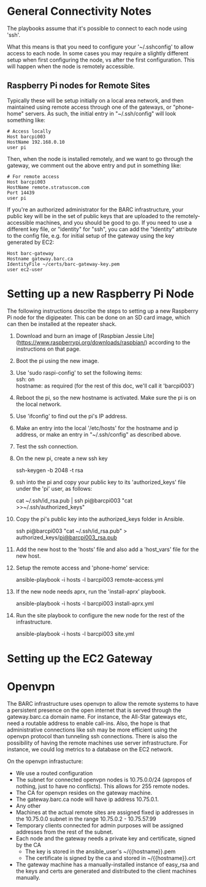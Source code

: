 
# General Connectivity Notes

The playbooks assume that it's possible to connect to each node using 'ssh'.

What this means is that you need to configure your '~/.sshconfig' to allow
access to each node.  In some cases you may require a slightly different setup
when first configuring the node, vs after the first configuration.  This will
happen when the node is remotely accessible.  

## Raspberry Pi nodes for Remote Sites

Typically these will be setup initially on a local area network, and then
maintained using remote access through one of the gateways, or "phone-home"
servers.  As such, the initial entry in "~/.ssh/config" will look something
like:

    # Access locally
    Host barcpi003
    HostName 192.168.0.10
    user pi

Then, when the node is installed remotely, and we want to go through the gateway,
we comment out the above entry and put in something like:

    # For remote access
    Host barcpi003
    HostName remote.stratuscom.com
    Port 14439
    user pi

If you're an authorized administrator for the BARC infrastructure, your public
key will be in the set of public keys that are uploaded to the
remotely-accessible machines, and you should be good to go.  If you need to
use a different key file, or "identity" for "ssh", you can add the "Identity"
attribute to the config file, e.g. for initial setup of the gateway using the
key generated by EC2:

    Host barc-gateway
    Hostname gateway.barc.ca
    IdentityFile ~/certs/barc-gateway-key.pem
    user ec2-user

# Setting up a new Raspberry Pi Node

The following instructions describe the steps to setting up a new Raspberry Pi
node for the digipeater.  This can be done on an SD card image, which can then
be installed at the repeater shack.

1. Download and burn an image of
[Raspbian Jessie Lite] (https://www.raspberrypi.org/downloads/raspbian/)
according to the instructions on that page.  

2. Boot the pi using the new image.  

3. Use 'sudo raspi-config' to set the following items:  
  ssh: on  
  hostname: as required (for the rest of this doc, we'll call it 'barcpi003')

4. Reboot the pi, so the new hostname is activated.  Make sure the pi is on the
local network.  

5. Use 'ifconfig' to find out the pi's IP address.

6. Make an entry into the local '/etc/hosts' for the hostname and ip address, or
make an entry in "~/.ssh/config" as described above.

7. Test the ssh connection.

7. On the new pi, create a new ssh key

    ssh-keygen -b 2048 -t rsa

8. ssh into the pi and copy your public key to its 'authorized_keys' file under
the 'pi' user, as follows:

    cat ~/.ssh/id_rsa.pub | ssh pi@barcpi003 "cat >>~/.ssh/authorized_keys"  

8. Copy the pi's public key into the authorized_keys folder in Ansible.

    ssh pi@barcpi003 "cat ~/.ssh/id_rsa.pub" > authorized_keys/pi@barcpi003_rsa.pub

8. Add the new host to the 'hosts' file and also add a 'host_vars' file for the
new host.

9. Setup the remote access and 'phone-home' service:

    ansible-playbook -i hosts -l barcpi003 remote-access.yml

10. If the new node needs aprx, run the 'install-aprx' playbook.

    ansible-playbook -i hosts -l barcpi003 install-aprx.yml

11. Run the site playbook to configure the new node for the rest of the infrastructure.

    ansible-playbook -i hosts -l barcpi003 site.yml


# Setting up the EC2 Gateway

# Openvpn

The BARC infrastructure uses openvpn to allow the remote systems to have a
persistent presence on the open internet that is served through the gateway.barc.ca
domain name.  For instance, the All-Star gateways etc, need a routable address
to enable call-ins.  Also, the hope is that administrative connections like ssh may
be more efficient using the openvpn protocol than tunneling ssh connections.
There is also the possibility of having the remote machines use server
infrastructure.  For instance, we could log metrics to a database on the EC2 network.

On the openvpn infrastucture:

- We use a routed configuration  
- The subnet for connected openvpn nodes is 10.75.0.0/24 (apropos of nothing,
  just to have no conflicts).  This allows for 255 remote nodes.  
- The CA for openvpn resides on the gateway machine.  
- The gateway.barc.ca node will have ip address 10.75.0.1.  
- Any other
- Machines at the actual remote sites are assigned fixed ip addresses in
  the 10.75.0.0 subnet in the range 10.75.0.2 - 10.75.57.99  
- Temporary clients connected for admin purposes will be assigned addresses from
  the rest of the subnet.  
- Each node and the gateway needs a private key and certificate, signed by the CA   
    - The key is stored in the ansible_user's  ~/{{hostname}}.pem
    - The certificate is signed by the ca and stored in ~/{{hostname}}.crt  
- The gateway machine has a manually-installed instance of easy_rsa and the
  keys and certs are generated and distributed to the client machines manually.

  
